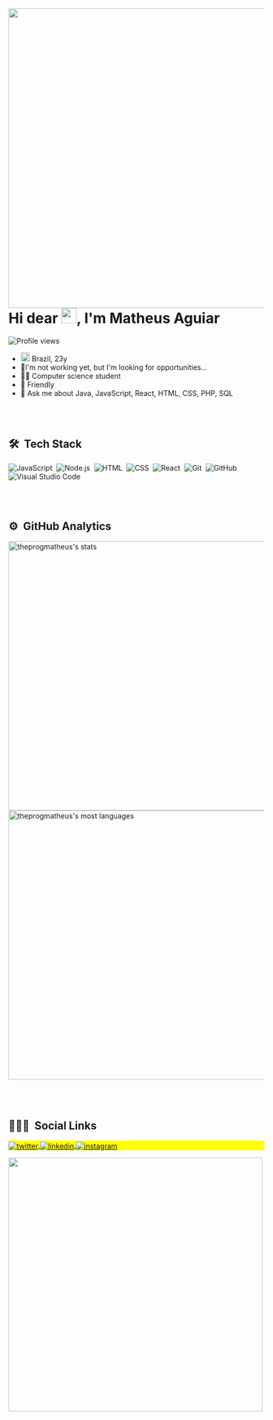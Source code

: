 <img src="https://raw.githubusercontent.com/gist/theprogmatheus/9d75eeac06fea100747d6148bac15339/raw/d5d44adc386e2f9cf6bf0dc7c8e151e46e57dbc4/githubcard.svg" align="right" height="590em" />

<h1>Hi dear <img src="https://c.tenor.com/Wx9IEmZZXSoAAAAi/hi.gif" height="30px">, I'm Matheus Aguiar</h1>

<img src="https://komarev.com/ghpvc/?username=theprogmatheus&color=blue" alt="Profile views">

- <img height="18px" src="https://emojipedia-us.s3.dualstack.us-west-1.amazonaws.com/thumbs/160/whatsapp/326/flag-brazil_1f1e7-1f1f7.png" alt="BRFlag"> Brazil, 23y
- 🔭I'm not working yet, but I'm looking for opportunities...
- 🧑‍🎓 Computer science student
- 🤝 Friendly
- 💬 Ask me about Java, JavaScript, React, HTML, CSS, PHP, SQL


<br><br>

## 🛠 &nbsp;Tech Stack

![JavaScript](https://img.shields.io/badge/-JavaScript-05122A?style=flat&logo=javascript)&nbsp;
![Node.js](https://img.shields.io/badge/-Node.js-05122A?style=flat&logo=node.js)&nbsp;
![HTML](https://img.shields.io/badge/-HTML-05122A?style=flat&logo=HTML5)&nbsp;
![CSS](https://img.shields.io/badge/-CSS-05122A?style=flat&logo=CSS3&logoColor=1572B6)&nbsp;
![React](https://img.shields.io/badge/-React-05122A?style=flat&logo=react)&nbsp;
![Git](https://img.shields.io/badge/-Git-05122A?style=flat&logo=git)&nbsp;
![GitHub](https://img.shields.io/badge/-GitHub-05122A?style=flat&logo=github)&nbsp;
![Visual Studio Code](https://img.shields.io/badge/-Visual%20Studio%20Code-05122A?style=flat&logo=visual-studio-code&logoColor=007ACC)&nbsp;

<br><br>

## ⚙️ &nbsp;GitHub Analytics

<p align="left">
<img width="530em" src="https://github-readme-stats.vercel.app/api?username=theprogmatheus&show_icons=true&theme=vision-friendly-dark" alt="theprogmatheus's stats"/>
<img width="530em" src="https://github-readme-stats.vercel.app/api/top-langs/?username=theprogmatheus&layout=compact&theme=vision-friendly-dark" alt="theprogmatheus's most languages"/>
</p>

<br><br>

## 👨🏽‍🦲 &nbsp;Social Links

<p align="left" style="background:yellow">
<a href="https://twitter.com/edition_sr" target="_blank">
  <img align="center" src="https://img.shields.io/badge/-edition_sr-05122A?style=flat&logo=twitter" alt="twitter"/>  
</a>
<a href="https://linkedin.com/in/theprogmatheus" target="_blank">
  <img align="center" src="https://img.shields.io/badge/-theprogmatheus-05122A?style=flat&logo=linkedin" alt="linkedin"/>
</a>
<a href="https://instagram.com/teteuzin.aguiar" target="_blank">
 <img align="center" src="https://img.shields.io/badge/-teteuzin.aguiar-05122A?style=flat&logo=instagram" alt="instagram"/>
</a>
</p>

<img width="500em" src="https://github-readme-twitter-gazf.vercel.app/api?id=edition_sr&layout=wide&show_reply=off&show_retweet=off" />
